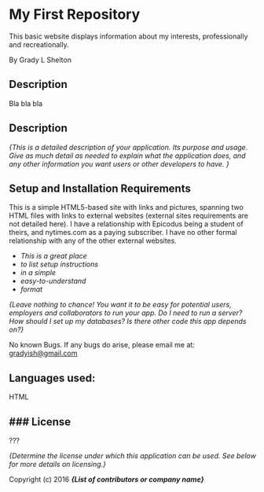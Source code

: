 <h1>My First Repository</h1>

<p>This basic website displays information about my interests, professionally and recreationally.

By Grady L Shelton
</p>

<h2>Description</h2>

<p>
Bla bla bla

## Description

_{This is a detailed description of your application. Its purpose and usage.  Give as much detail as needed to explain what the application does, and any other information you want users or other developers to have. }_
</p>

<h2>Setup and Installation Requirements</h2>

<p>
This is a simple HTML5-based site with links and pictures, spanning two HTML files with links to external websites (external sites requirements are not detailed here). I have a relationship with Epicodus being a student of theirs, and nytimes.com as a paying subscriber. I have no other formal relationship with any of the other external websites.

* _This is a great place_
* _to list setup instructions_
* _in a simple_
* _easy-to-understand_
* _format_

_{Leave nothing to chance! You want it to be easy for potential users, employers and collaborators to run your app. Do I need to run a server? How should I set up my databases? Is there other code this app depends on?}_

No known Bugs.
If any bugs do arise, please email me at:
gradyish@gmail.com
</p>

<h2>Languages used:</h2>

<p>HTML</p>

<h2>### License</h2>

<p>???

*{Determine the license under which this application can be used.  See below for more details on licensing.}*

Copyright (c) 2016 **_{List of contributors or company name}_**</p>
